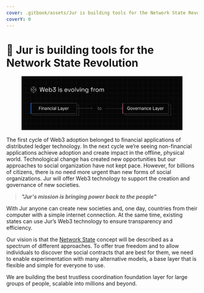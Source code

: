 ```yaml
---
cover: .gitbook/assets/Jur is building tools for the Network State Revolution.png
coverY: 0
---
```


# 🎯 Jur is building tools for the Network State Revolution

<figure><img src=".gitbook/assets/1 (3).png" alt=""><figcaption></figcaption></figure>

The first cycle of Web3 adoption belonged to financial applications of distributed ledger technology. In the next cycle we’re seeing non-financial applications achieve adoption and create impact in the offline, physical world. Technological change has created new opportunities but our approaches to social organization have not kept pace. However, for billions of citizens, there is no need more urgent than new forms of social organizations. Jur will offer Web3 technology to support the creation and governance of new societies.

> _**"Jur's mission is bringing power back to the people"**_

With Jur anyone can create new societies and, one day, countries from their computer with a simple internet connection. At the same time, existing states can use Jur’s Web3 technology to ensure transparency and efficiency.

Our vision is that the [Network State](https://thenetworkstate.com/) concept will be described as a spectrum of different approaches. To offer true freedom and to allow individuals to discover the social contracts that are best for them, we need to enable experimentation with many alternative models, a base layer that is flexible and simple for everyone to use.

We are building the best trustless coordination foundation layer for large groups of people, scalable into millions and beyond.
